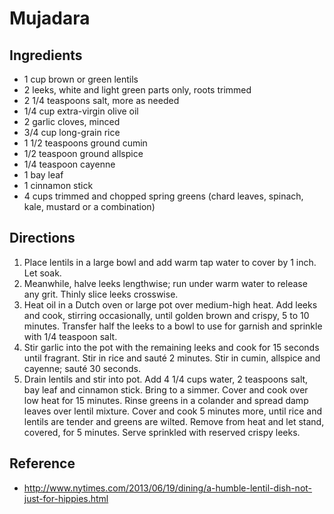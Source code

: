 # Mujadara

## Ingredients
* 1 cup brown or green lentils 
* 2 leeks, white and light green parts only, roots trimmed 
* 2 1/4 teaspoons salt, more as needed 
* 1/4 cup extra-virgin olive oil 
* 2 garlic cloves, minced 
* 3/4 cup long-grain rice 
* 1 1/2 teaspoons ground cumin 
* 1/2 teaspoon ground allspice 
* 1/4 teaspoon cayenne 
* 1 bay leaf 
* 1 cinnamon stick 
* 4 cups trimmed and chopped spring greens (chard leaves, spinach, kale, mustard or a combination) 

## Directions
1. Place lentils in a large bowl and add warm tap water to cover by 1 inch. Let soak.
2. Meanwhile, halve leeks lengthwise; run under warm water to release any grit. Thinly slice leeks crosswise.
3. Heat oil in a Dutch oven or large pot over medium-high heat. Add leeks and cook, stirring occasionally, until golden brown and crispy, 5 to 10 minutes. Transfer half the leeks to a bowl to use for garnish and sprinkle with 1/4 teaspoon salt.
4. Stir garlic into the pot with the remaining leeks and cook for 15 seconds until fragrant. Stir in rice and sauté 2 minutes. Stir in cumin, allspice and cayenne; sauté 30 seconds.
5. Drain lentils and stir into pot. Add 4 1/4 cups water, 2 teaspoons salt, bay leaf and cinnamon stick. Bring to a simmer. Cover and cook over low heat for 15 minutes. Rinse greens in a colander and spread damp leaves over lentil mixture. Cover and cook 5 minutes more, until rice and lentils are tender and greens are wilted. Remove from heat and let stand, covered, for 5 minutes. Serve sprinkled with reserved crispy leeks.

## Reference
* http://www.nytimes.com/2013/06/19/dining/a-humble-lentil-dish-not-just-for-hippies.html
